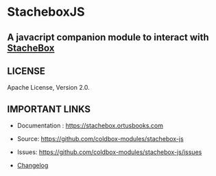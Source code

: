 # StacheboxJS
## A javacript companion module to interact with [StacheBox](https://stachebox.ortusbooks.com)

## LICENSE

Apache License, Version 2.0.

## IMPORTANT LINKS

- Documentation : https://stachebox.ortusbooks.com
- Source: https://github.com/coldbox-modules/stachebox-js
- Issues: https://github.com/coldbox-modules/stachebox-js/issues

- [Changelog](changelog.md)
